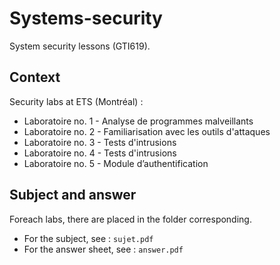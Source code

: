 # Systems-security
System security lessons (GTI619).

## Context

Security labs at ETS (Montréal) : 

* Laboratoire no. 1 - Analyse de programmes malveillants
* Laboratoire no. 2 - Familiarisation avec les outils d'attaques
* Laboratoire no. 3 - Tests d'intrusions
* Laboratoire no. 4 - Tests d'intrusions
* Laboratoire no. 5 - Module d’authentification

## Subject and answer

Foreach labs, there are placed in the folder corresponding.
* For the subject, see : ```sujet.pdf```
* For the answer sheet, see : ```answer.pdf```
